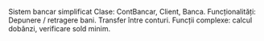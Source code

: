 Sistem bancar simplificat Clase: ContBancar, Client, Banca. 
Funcționalități: Depunere / retragere bani. Transfer între conturi. 
Funcții complexe: calcul dobânzi, verificare sold minim.
